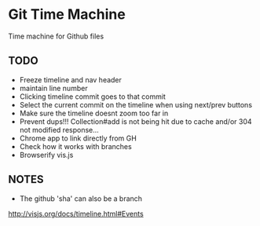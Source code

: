 Git Time Machine
=================

Time machine for Github files

## TODO
- Freeze timeline and nav header
- maintain line number
- Clicking timeline commit goes to that commit
- Select the current commit on the timeline when using next/prev buttons
- Make sure the timeline doesnt zoom too far in
- Prevent dups!!! Collection#add is not being hit due to cache and/or 304 not modified response...
- Chrome app to link directly from GH
- Check how it works with branches
- Browserify vis.js

## NOTES

- The github 'sha' can also be a branch

http://visjs.org/docs/timeline.html#Events
